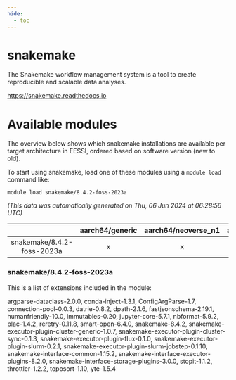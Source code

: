 ```yaml
---
hide:
  - toc
---
```


snakemake
=========


The Snakemake workflow management system is a tool to create reproducible and scalable data analyses.

https://snakemake.readthedocs.io
# Available modules


The overview below shows which snakemake installations are available per target architecture in EESSI, ordered based on software version (new to old).

To start using snakemake, load one of these modules using a `module load` command like:

```shell
module load snakemake/8.4.2-foss-2023a
```

*(This data was automatically generated on Thu, 06 Jun 2024 at 06:28:56 UTC)*  

| |aarch64/generic|aarch64/neoverse_n1|aarch64/neoverse_v1|x86_64/generic|x86_64/amd/zen2|x86_64/amd/zen3|x86_64/intel/haswell|x86_64/intel/skylake_avx512|
| :---: | :---: | :---: | :---: | :---: | :---: | :---: | :---: | :---: |
|snakemake/8.4.2-foss-2023a|x|x|x|x|x|x|x|x|


### snakemake/8.4.2-foss-2023a

This is a list of extensions included in the module:

argparse-dataclass-2.0.0, conda-inject-1.3.1, ConfigArgParse-1.7, connection-pool-0.0.3, datrie-0.8.2, dpath-2.1.6, fastjsonschema-2.19.1, humanfriendly-10.0, immutables-0.20, jupyter-core-5.7.1, nbformat-5.9.2, plac-1.4.2, reretry-0.11.8, smart-open-6.4.0, snakemake-8.4.2, snakemake-executor-plugin-cluster-generic-1.0.7, snakemake-executor-plugin-cluster-sync-0.1.3, snakemake-executor-plugin-flux-0.1.0, snakemake-executor-plugin-slurm-0.2.1, snakemake-executor-plugin-slurm-jobstep-0.1.10, snakemake-interface-common-1.15.2, snakemake-interface-executor-plugins-8.2.0, snakemake-interface-storage-plugins-3.0.0, stopit-1.1.2, throttler-1.2.2, toposort-1.10, yte-1.5.4
